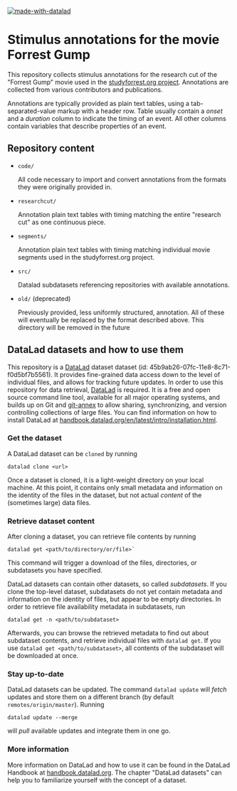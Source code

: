 [![made-with-datalad](https://www.datalad.org/badges/made_with.svg)](https://datalad.org)

# Stimulus annotations for the movie Forrest Gump

This repository collects stimulus annotations for the research cut of the
"Forrest Gump" movie used in the [studyforrest.org
project](http://studyforrest.org).  Annotations are collected from
various contributors and publications.

Annotations are typically provided as plain text tables, using a
tab-separated-value markup with a header row. Table usually contain a *onset*
and a *duration* column to indicate the timing of an event.  All other columns
contain variables that describe properties of an event.

## Repository content

- `code/`

  All code necessary to import and convert annotations from the formats they
  were originally provided in.

- `researchcut/`

  Annotation plain text tables with timing matching the entire "research cut"
  as one continuous piece.

- `segments/`

  Annotation plain text tables with timing matching individual movie segments
  used in the studyforrest.org project.

- `src/`

  Datalad subdatasets referencing repositories with available annotations.

- `old/` (deprecated)

  Previously provided, less uniformly structured, annotation. All of these
  will eventually be replaced by the format described above. This directory
  will be removed in the future

## DataLad datasets and how to use them

This repository is a [DataLad](https://www.datalad.org/) dataset
dataset (id: 45b9ab26-07fc-11e8-8c71-f0d5bf7b5561). It provides
fine-grained data access down to the level of individual files, and allows for
tracking future updates. In order to use this repository for data retrieval,
[DataLad](https://www.datalad.org/) is required. It is a free and
open source command line tool, available for all major operating
systems, and builds up on Git and [git-annex](https://git-annex.branchable.com/)
to allow sharing, synchronizing, and version controlling collections of
large files. You can find information on how to install DataLad at
[handbook.datalad.org/en/latest/intro/installation.html](http://handbook.datalad.org/en/latest/intro/installation.html).

### Get the dataset

A DataLad dataset can be `cloned` by running

```
datalad clone <url>
```

Once a dataset is cloned, it is a light-weight directory on your local machine.
At this point, it contains only small metadata and information on the
identity of the files in the dataset, but not actual *content* of the
(sometimes large) data files.

### Retrieve dataset content

After cloning a dataset, you can retrieve file contents by running

```
datalad get <path/to/directory/or/file>`
```

This command will trigger a download of the files, directories, or
subdatasets you have specified.

DataLad datasets can contain other datasets, so called *subdatasets*.
If you clone the top-level dataset, subdatasets do not yet contain
metadata and information on the identity of files, but appear to be
empty directories. In order to retrieve file availability metadata in
subdatasets, run

```
datalad get -n <path/to/subdataset>
```

Afterwards, you can browse the retrieved metadata to find out about
subdataset contents, and retrieve individual files with `datalad get`.
If you use `datalad get <path/to/subdataset>`, all contents of the
subdataset will be downloaded at once.

### Stay up-to-date

DataLad datasets can be updated. The command `datalad update` will
*fetch* updates and store them on a different branch (by default
`remotes/origin/master`). Running

```
datalad update --merge
```

will *pull* available updates and integrate them in one go.

### More information

More information on DataLad and how to use it can be found in the DataLad Handbook at
[handbook.datalad.org](http://handbook.datalad.org/en/latest/index.html). The chapter
"DataLad datasets" can help you to familiarize yourself with the concept of a dataset.
